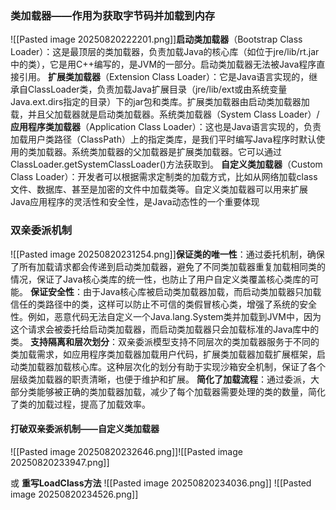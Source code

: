 ### 类加载器——作用为获取字节码并加载到内存
![[Pasted image 20250820222201.png]]**启动类加载器**（Bootstrap Class Loader）：这是最顶层的类加载器，负责加载Java的核心库（如位于jre/lib/rt.jar中的类），它是用C++编写的，是JVM的一部分。启动类加载器无法被Java程序直接引用。
**扩展类加载器**（Extension Class Loader）：它是Java语言实现的，继承自ClassLoader类，负责加载Java扩展目录（jre/lib/ext或由系统变量Java.ext.dirs指定的目录）下的jar包和类库。扩展类加载器由启动类加载器加载，并且父加载器就是启动类加载器。系统类加载器（System Class Loader）/ 
**应用程序类加载器**（Application Class Loader）：这也是Java语言实现的，负责加载用户类路径（ClassPath）上的指定类库，是我们平时编写Java程序时默认使用的类加载器。系统类加载器的父加载器是扩展类加载器。它可以通过ClassLoader.getSystemClassLoader()方法获取到。
**自定义类加载器**（Custom Class Loader）：开发者可以根据需求定制类的加载方式，比如从网络加载class文件、数据库、甚至是加密的文件中加载类等。自定义类加载器可以用来扩展Java应用程序的灵活性和安全性，是Java动态性的一个重要体现

### 双亲委派机制
![[Pasted image 20250820231254.png]]**保证类的唯一性**：通过委托机制，确保了所有加载请求都会传递到启动类加载器，避免了不同类加载器重复加载相同类的情况，保证了Java核心类库的统一性，也防止了用户自定义类覆盖核心类库的可能。
**保证安全性**：由于Java核心库被启动类加载器加载，而启动类加载器只加载信任的类路径中的类，这样可以防止不可信的类假冒核心类，增强了系统的安全性。例如，恶意代码无法自定义一个Java.lang.System类并加载到JVM中，因为这个请求会被委托给启动类加载器，而启动类加载器只会加载标准的Java库中的类。
**支持隔离和层次划分**：双亲委派模型支持不同层次的类加载器服务于不同的类加载需求，如应用程序类加载器加载用户代码，扩展类加载器加载扩展框架，启动类加载器加载核心库。这种层次化的划分有助于实现沙箱安全机制，保证了各个层级类加载器的职责清晰，也便于维护和扩展。
**简化了加载流程**：通过委派，大部分类能够被正确的类加载器加载，减少了每个加载器需要处理的类的数量，简化了类的加载过程，提高了加载效率。


#### 打破双亲委派机制——自定义类加载器
![[Pasted image 20250820232646.png]]![[Pasted image 20250820233947.png]]

或 **重写LoadClass方法**
![[Pasted image 20250820234036.png]]
![[Pasted image 20250820234526.png]]

